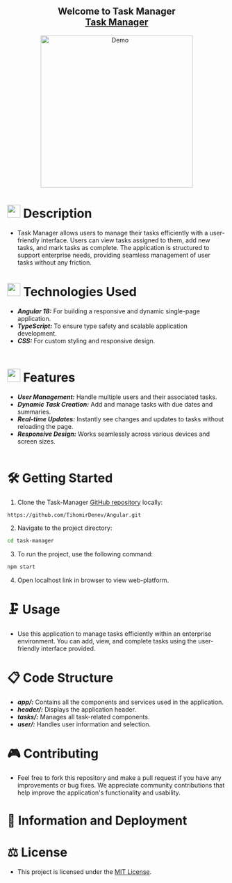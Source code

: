 <h2 align="center">
  Welcome to Task Manager <br/>
  <a href="https://github.com/TihomirDenev/Task-Manager" target="_blank">Task Manager</a>
</h2>
<div align="center">
  <img alt="Demo" src="assets/.png" height="350" />
</div>

# <img src="https://firebasestorage.googleapis.com/v0/b/dare2fit-f6eb4.appspot.com/o/assets%2FREADME-images%2Fcommunity.png?alt=media&token=893ecd6f-908b-4c1e-9223-25d82f1bb8b1&_gl=1*watnuy*_ga*MjExMzk5MTA5MC4xNjgzMjcwMjg1*_ga_CW55HF8NVT*MTY4NjU3Njg5Ni4xMDMuMS4xNjg2NTc3OTI1LjAuMC4w"  width="30" height="30"> Description

- Task Manager allows users to manage their tasks efficiently with a user-friendly interface. Users can view tasks assigned to them, add new tasks, and mark tasks as complete. The application is structured to support enterprise needs, providing seamless management of user tasks without any friction.

# <img src="https://firebasestorage.googleapis.com/v0/b/dare2fit-f6eb4.appspot.com/o/assets%2FREADME-images%2Fresources.png?alt=media&token=9fe5f5ee-5413-4af3-a50b-c7f01650d1fe&_gl=1*4u0xo2*_ga*MjExMzk5MTA5MC4xNjgzMjcwMjg1*_ga_CW55HF8NVT*MTY4NjU3Njg5Ni4xMDMuMS4xNjg2NTc3OTk4LjAuMC4w"  width="30" height="30"> Technologies Used

- ***Angular 18:*** For building a responsive and dynamic single-page application.
- ***TypeScript:*** To ensure type safety and scalable application development.
- ***CSS:*** For custom styling and responsive design.
<br /><br />

# <img src="https://firebasestorage.googleapis.com/v0/b/dare2fit-f6eb4.appspot.com/o/assets%2FREADME-images%2Ffeatures.png?alt=media&token=e5fc5779-b3db-41c2-a576-947ca382ea5a&_gl=1*81oei1*_ga*MjExMzk5MTA5MC4xNjgzMjcwMjg1*_ga_CW55HF8NVT*MTY4NjU3Njg5Ni4xMDMuMS4xNjg2NTc3OTgzLjAuMC4w" width="30" height="30"> Features

- ***User Management:*** Handle multiple users and their associated tasks.
- ***Dynamic Task Creation:*** Add and manage tasks with due dates and summaries.
- ***Real-time Updates:*** Instantly see changes and updates to tasks without reloading the page.
- ***Responsive Design:*** Works seamlessly across various devices and screen sizes.
<br /><br />

# 🛠 Getting Started

1. Clone the Task-Manager [GitHub repository](https://github.com/TihomirDenev/Task-Manager) locally:

```bash
https://github.com/TihomirDenev/Angular.git
```

2. Navigate to the project directory:

```bash
cd task-manager
```

3. To run the project, use the following command:

```bash
npm start
```

4. Open localhost link in browser to view web-platform.

# 🗜 Usage
- Use this application to manage tasks efficiently within an enterprise environment. You can add, view, and complete tasks using the user-friendly interface provided.

# 📋 Code Structure
- ***app/:*** Contains all the components and services used in the application.
- ***header/:*** Displays the application header.
- ***tasks/:*** Manages all task-related components.
- ***user/:*** Handles user information and selection.

# 🎮 Contributing

- Feel free to fork this repository and make a pull request if you have any improvements or bug fixes. We appreciate community contributions that help improve the application's functionality and usability.

# 📲 Information and Deployment


# ⚖ License

- This project is licensed under the [MIT License](https://opensource.org/licenses/MIT).
